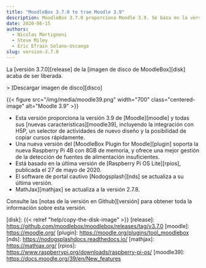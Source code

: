 ```yaml
---
title: "MoodleBox 3.7.0 te trae Moodle 3.9"
description: MoodleBox 3.7.0 proporciona Moodle 3.9. Se basa en la versión Raspberry Pi OS publicada el 27 de mayo de 2020.
date: 2020-06-15
authors:
  - Nicolas Martignoni
  - Steve Miley
  - Eric Efrain Solano-Uscanga
slug: version-3.7.0
---
```


La [versión 3.7.0][release] de la [imagen de disco de MoodleBox][disk] acaba de ser liberada.

&gt; [Descargar imagen de disco][disco]

{{< figure src="/img/media/moodle39.png" width="700" class="centered-image" alt="Moodle 3.9" >}}

  - Esta versión proporciona la versión 3.9 de [Moodle][moodle] y todas sus [nuevas características][moodle39], incluyendo la integración con H5P, un selector de actividades de nuevo diseño y la posibilidad de copiar cursos rápidamente.
  - Una nueva versión del [MoodleBox Plugin for Moodle][plugin] soporta la nueva Raspberry Pi 4B con 8GB de memoria, y ofrece una mejor gestión de la detección de fuentes de alimentación insuficientes.
  - Está basado en la última versión de [Raspberry Pi OS Lite][rpios], publicada el 27 de mayo de 2020.
  - El software de portal cautivo [Nodogsplash][nds] se actualiza a su última versión.
  - MathJax][mathjax] se actualiza a la versión 2.7.8.

Consulte las [notas de la versión en Github][versión] para obtener toda la información sobre esta versión.

 [disk]: {{< relref "help/copy-the-disk-image" >}}
 [release]: https://github.com/moodlebox/moodlebox/releases/tag/v3.7.0
 [moodle]: https://moodle.org/
 [plugin]: https://moodle.org/plugins/tool_moodlebox
 [nds]: https://nodogsplashdocs.readthedocs.io/
 [mathjax]: https://mathjax.org/
 [rpios]: https://www.raspberrypi.org/downloads/raspberry-pi-os/
 [moodle39]: https://docs.moodle.org/39/en/New_features
